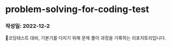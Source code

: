 # problem-solving-for-coding-test

### 작성일: 2022-12-2 
🙌코딩테스트 대비, 기본기를 다지기 위해 문제 풀이 과정을 기록하는 리포지토리입니다. 
